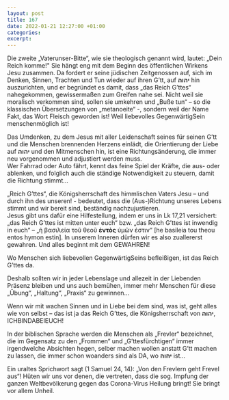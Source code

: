 ```yaml
---
layout: post
title: 167
date: 2022-01-21 12:27:00 +01:00
categories: 
excerpt: 
---
```


Die zweite „Vaterunser-Bitte“, wie sie theologisch genannt wird, lautet: „Dein Reich komme!" Sie hängt eng mit dem Beginn des öffentlichen Wirkens Jesu zusammen. Da fordert er seine jüdischen Zeitgenossen auf, sich im Denken, Sinnen, Trachten und Tun wieder auf ihren G’tt, auf **יהוה** hin auszurichten, und er begründet es damit, dass „das Reich G’ttes“ nahegekommen, gewissermaßen zum Greifen nahe sei. Nicht weil sie moralisch verkommen sind, sollen sie umkehren und „Buße tun“ – so die klassischen Übersetzungen von „metanoeite“ -, sondern weil der Name Fakt, das Wort Fleisch geworden ist! Weil liebevolles GegenwärtigSein menschenmöglich ist!

Das Umdenken, zu dem Jesus mit aller Leidenschaft seines für seinen G’tt und die Menschen brennenden Herzens einlädt, die Orientierung der Liebe auf **יהוה** und den Mitmenschen hin, ist eine Richtungsänderung, die immer neu vorgenommen und adjustiert werden muss.\
Wer Fahrrad oder Auto fährt, kennt das feine Spiel der Kräfte, die aus- oder ablenken, und folglich auch die ständige Notwendigkeit zu steuern, damit die Richtung stimmt…

„Reich G’ttes“, die Königsherrschaft des himmlischen Vaters Jesu – und durch ihn des unseren! - bedeutet, dass die (Aus-)Richtung unseres Lebens stimmt und wir bereit sind, beständig nachzujustieren.\
Jesus gibt uns dafür eine Hilfestellung, indem er uns in Lk 17,21 versichert: „das Reich G’ttes ist mitten unter euch“ bzw. „das Reich G’ttes ist inwendig in euch“ – „ἡ βασιλεία τοῦ θεοῦ **ἐντὸς** ὑμῶν ἐστιν“ [he basileia tou theou entos hymon estin]. In unserem Inneren dürfen wir es also zuallererst gewahren. Und alles beginnt mit dem GEWAHREN!

Wo Menschen sich liebevollen GegenwärtigSeins befleißigen, ist das Reich G’ttes da.

Deshalb sollten wir in jeder Lebenslage und allezeit in der Liebenden Präsenz bleiben und uns auch bemühen, immer mehr Menschen für diese „Übung“, „Haltung“, „Praxis“ zu gewinnen…

Wenn wir mit wachen Sinnen und in Liebe bei dem sind, was ist, geht alles wie von selbst – das ist ja das Reich G’ttes, die Königsherrschaft von **יהוה**, ICHBINDABEIEUCH!

In der biblischen Sprache werden die Menschen als „Frevler“ bezeichnet, die im Gegensatz zu den „Frommen“ und „G’ttesfürchtigen“ immer irgendwelche Absichten hegen, selber machen wollen anstatt G’tt machen zu lassen, die immer schon woanders sind als DA, wo **יהוה** ist…

Ein uraltes Sprichwort sagt (1 Samuel 24, 14): „Von den Frevlern geht Frevel aus“! Hüten wir uns vor denen, die vertreten, dass die sog. Impfung der ganzen Weltbevölkerung gegen das Corona-Virus Heilung bringt! Sie bringt vor allem Unheil.
